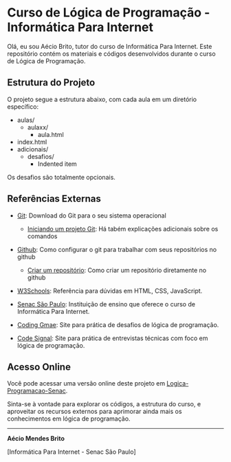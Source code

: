 # Curso de Lógica de Programação - Informática Para Internet

Olá, eu sou Aécio Brito, tutor do curso de Informática Para Internet. Este repositório contém os materiais e códigos desenvolvidos durante o curso de Lógica de Programação.

## Estrutura do Projeto

O projeto segue a estrutura abaixo, com cada aula em um diretório específico:
- aulas/
  - aulaxx/
    - aula.html   
- index.html
- adicionais/
    - desafios/
      - Indented item

Os desafios são totalmente opcionais.

## Referências Externas

- [Git](https://git-scm.com/): Download do Git para o seu sistema operacional
  - [Iniciando um projeto Git](https://www.atlassian.com/git/tutorials/setting-up-a-repository): Há tabém explicações adicionais sobre os comandos
- [Github](https://docs.github.com/pt/get-started/quickstart/set-up-git): Como configurar o git para trabalhar com seus repositórios no github
  - [Criar um repositório](https://docs.github.com/pt/get-started/quickstart/create-a-repo): Como criar um repositório diretamente no github

- [W3Schools](https://www.w3schools.com): Referência para dúvidas em HTML, CSS, JavaScript.

- [Senac São Paulo](https://www.sp.senac.br/): Instituição de ensino que oferece o curso de Informática Para Internet.

- [Coding Gmae](https://www.codingame.com): Site para prática de desafios de lógica de programação.

- [Code Signal](https://app.codesignal.com): Site para prática de entrevistas técnicas com foco em lógica de programação.

## Acesso Online

Você pode acessar uma versão online deste projeto em [Logica-Programacao-Senac](https://aeciobrito.github.io/Logica-Programacao-Senac/).

Sinta-se à vontade para explorar os códigos, a estrutura do curso, e aproveitar os recursos externos para aprimorar ainda mais os conhecimentos em lógica de programação.

---

**Aécio Mendes Brito**

[Informática Para Internet - Senac São Paulo]

